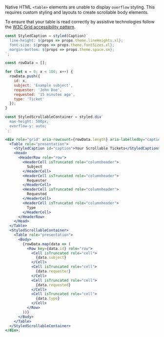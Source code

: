 Native HTML `<table>` elements are unable to display `overflow` styling.
This requires custom styling and layouts to create scrollable body elements.

To ensure that your table is read correctly by assistive technologies
follow the [W3C Grid accessibility pattern](https://www.w3.org/TR/wai-aria-practices/#grid).

```jsx
const StyledCaption = styled(Caption)`
  line-height: ${props => props.theme.lineHeights.xl};
  font-size: ${props => props.theme.fontSizes.xl};
  margin-bottom: ${props => props.theme.space.sm};
`;

const rowData = [];

for (let x = 0; x < 100; x++) {
  rowData.push({
    id: x,
    subject: 'Example subject',
    requester: 'John Doe',
    requested: '15 minutes ago',
    type: 'Ticket'
  });
}

const StyledScrollableContainer = styled.div`
  max-height: 500px;
  overflow-y: auto;
`;

<div role="grid" aria-rowcount={rowData.length} aria-labelledby="caption">
  <Table role="presentation">
    <StyledCaption id="caption">Your Scrollable Tickets</StyledCaption>
    <Head>
      <HeaderRow role="row">
        <HeaderCell isTruncated role="columnheader">
          Subject
        </HeaderCell>
        <HeaderCell isTruncated role="columnheader">
          Requester
        </HeaderCell>
        <HeaderCell isTruncated role="columnheader">
          Requested
        </HeaderCell>
        <HeaderCell isTruncated role="columnheader">
          Type
        </HeaderCell>
      </HeaderRow>
    </Head>
  </Table>
  <StyledScrollableContainer>
    <Table role="presentation">
      <Body>
        {rowData.map(data => (
          <Row key={data.id} role="row">
            <Cell isTruncated role="cell">
              {data.subject}
            </Cell>
            <Cell isTruncated role="cell">
              {data.requester}
            </Cell>
            <Cell isTruncated role="cell">
              {data.requested}
            </Cell>
            <Cell isTruncated role="cell">
              {data.type}
            </Cell>
          </Row>
        ))}
      </Body>
    </Table>
  </StyledScrollableContainer>
</div>;
```
